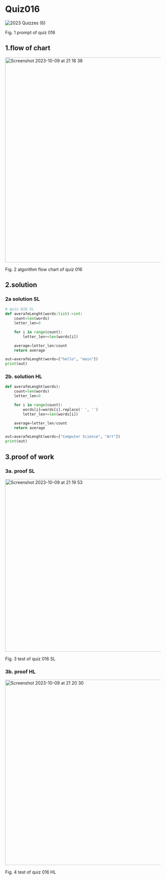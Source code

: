 # Quiz016
![2023  Quizzes (6)](https://github.com/Happa1/unit1-2024/assets/142579414/263e9832-d0ef-499b-a9e0-54a2892f98d6)

Fig. 1 prompt of quiz 016

## 1.flow of chart
<img width="661" alt="Screenshot 2023-10-09 at 21 18 38" src="https://github.com/Happa1/unit1-2024/assets/142579414/caab8662-8e3c-4697-a77e-dc6dca3141fd">

Fig. 2 algorithm flow chart of quiz 016

## 2.solution
### 2a solution SL
```.py
# quiz 016 SL
def averafeLenght(words:list)->int:
    count=len(words)
    letter_len=0

    for i in range(count):
        letter_len+=len(words[i])

    average=letter_len/count
    return average

out=averafeLenght(words=["hello", "main"])
print(out)
```

### 2b. solution HL
```.py
def averafeLenght(words):
    count=len(words)
    letter_len=0

    for i in range(count):
        words[i]=words[i].replace(' ', '')
        letter_len+=len(words[i])

    average=letter_len/count
    return average

out=averafeLenght(words=["Computer Science", "Art"])
print(out)
```

## 3.proof of work
### 3a. proof SL
<img width="557" alt="Screenshot 2023-10-09 at 21 19 53" src="https://github.com/Happa1/unit1-2024/assets/142579414/159770b8-37a4-402f-9bdf-23e86367adfa">

Fig. 3 test of quiz 016 SL

### 3b. proof HL
<img width="598" alt="Screenshot 2023-10-09 at 21 20 30" src="https://github.com/Happa1/unit1-2024/assets/142579414/b081d8a2-3e48-4d52-9fe5-e48eaed8a1a0">

Fig. 4 test of quiz 016 HL
